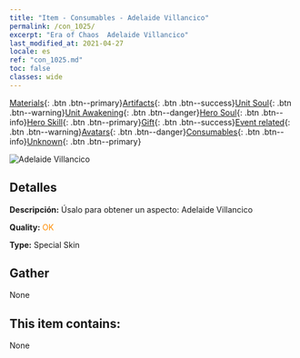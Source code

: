 ```yaml
---
title: "Item - Consumables - Adelaide Villancico"
permalink: /con_1025/
excerpt: "Era of Chaos  Adelaide Villancico"
last_modified_at: 2021-04-27
locale: es
ref: "con_1025.md"
toc: false
classes: wide
---
```

 [Materials](/ItemsES/){: .btn .btn--primary}[Artifacts](/ItemsES/Artifacts/){: .btn .btn--success}[Unit Soul](/ItemsES/UnitSoul/){: .btn .btn--warning}[Unit Awakening](/ItemsES/UnitAwakening/){: .btn .btn--danger}[Hero Soul](/ItemsES/HeroSoul/){: .btn .btn--info}[Hero Skill](/ItemsES/HeroSkill/){: .btn .btn--primary}[Gift](/ItemsES/Gift/){: .btn .btn--success}[Event related](/ItemsES/Events/){: .btn .btn--warning}[Avatars](/ItemsES/Avatars/){: .btn .btn--danger}[Consumables](/ItemsES/Consumables/){: .btn .btn--info}[Unknown](/ItemsES/Unknown/){: .btn .btn--primary}

 ![Adelaide Villancico](/images/h/h_Adelaide6.jpg)

## Detalles
 **Descripción:** Úsalo para obtener un aspecto: Adelaide Villancico

 **Quality:** <span style="color: #FF8C00">OK</span>

 **Type:** Special Skin

## Gather

  None

## This item contains:

  None

